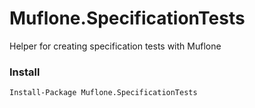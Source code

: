 # Muflone.SpecificationTests
Helper for creating specification tests with Muflone
 
### Install ###
`Install-Package Muflone.SpecificationTests`

